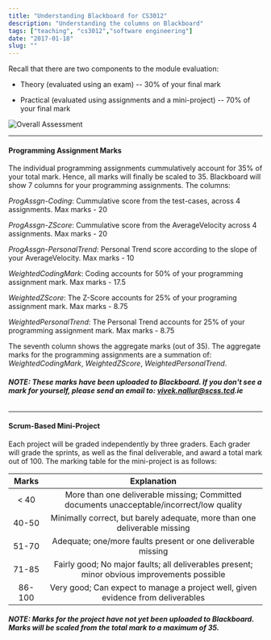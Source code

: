 ```yaml
---
title: "Understanding Blackboard for CS3012"
description: "Understanding the columns on Blackboard"
tags: ["teaching", "cs3012","software engineering"]
date: "2017-01-18"
slug: ""
---
```


Recall that there are two components to the module evaluation:
<!--more-->

+ Theory (evaluated using an exam) -- 30% of your final mark

+ Practical (evaluated using assignments and a mini-project) -- 70% of your
  final mark

![Overall Assessment](/images/cs3012/OverallAssessment.png "Overall assessment
pattern")

<hr/>

#### Programming Assignment Marks
The individual programming assignments cummulatively account for 35% of your total mark. Hence,
all marks will finally be scaled to 35. Blackboard will show 7 columns for your programming assignments. The columns:

*ProgAssgn-Coding*: Cummulative score from the test-cases, across 4 assignments. Max marks - 20

*ProgAssgn-ZScore*: Cummulative score from the AverageVelocity across 4 assignments. Max marks - 20

*ProgAssgn-PersonalTrend*: Personal Trend score according to the slope of your AverageVelocity. Max marks - 10

*WeightedCodingMark*: Coding accounts for 50% of your programming assignment mark. Max marks - 17.5

*WeightedZScore*: The Z-Score accounts for 25% of your programing assignment mark. Max marks - 8.75

*WeightedPersonalTrend*: The Personal Trend accounts for 25% of your programming assignment mark. Max marks - 8.75

The seventh column shows the aggregate marks (out of 35). The aggregate marks for the programming assignments are a summation of: *WeightedCodingMark*, *WeightedZScore*, *WeightedPersonalTrend*.

###### __NOTE: These marks have been uploaded to Blackboard. If you don't see a mark for yourself, please send an email to: vivek.nallur@scss.tcd.ie__

<hr/>

#### Scrum-Based Mini-Project

Each project will be graded independently by three graders. Each grader will grade the sprints, as well as the final deliverable, and award a total mark out of 100. The marking table for the  mini-project is as follows:

| Marks | Explanation |
|:------:|:-------------:|
| < 40 | More than one deliverable missing; Committed documents unacceptable/incorrect/low quality |
| 40-50 | Minimally correct, but barely adequate,  more than one deliverable missing |
| 51-70 | Adequate; one/more faults present  or one deliverable missing |
| 71-85 | Fairly good; No major faults; all deliverables present; minor obvious improvements possible |
| 86-100 | Very good; Can expect to manage a project well, given evidence from deliverables |

###### __NOTE: Marks for the project have not yet been uploaded to Blackboard. Marks will be scaled from the total mark to a maximum of 35.__
